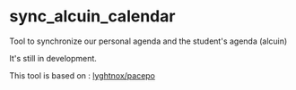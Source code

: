# sync_alcuin_calendar
Tool to synchronize our personal agenda and the student's agenda (alcuin)

It's still in development.

This tool is based on : [lyghtnox/pacepo](https://github.com/lyghtnox/pacepo)

